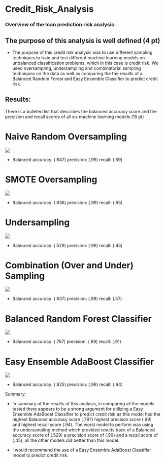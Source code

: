 # Credit_Risk_Analysis

### Overview of the loan prediction risk analysis:

## The purpose of this analysis is well defined (4 pt)

-  The purpose of this credit risk analysis was to use different sampling techniques to train and test different machine learning models on unbalanced classification problems, which in this case is credit risk. We used oversampling, undersampling and combinatorial sampling techniques on the data as well as comparing the the results of a Balanced Random Forest and Easy Ensemble Classifier to predict credit risk.

## Results:

There is a bulleted list that describes the balanced accuracy score and the precision and recall scores of all six machine learning models (15 pt)

# Naive Random Oversampling

![](https://github.com/MichaelG-B/Credit_Risk_Analysis/blob/main/Scores%20screenshots/Naive%20Random%20Oversampling.png)

  - Balanced accuracy: (.647) precision: (.99) recall: (.69)
  
# SMOTE Oversampling

![](https://github.com/MichaelG-B/Credit_Risk_Analysis/blob/main/Scores%20screenshots/SMOTE%20Oversampling.png)

 - Balanced accuracy: (.636) precision: (.99) recall: (.65)
 
# Undersampling

![](https://github.com/MichaelG-B/Credit_Risk_Analysis/blob/main/Scores%20screenshots/Undersampling.png)

 - Balanced accuracy: (.529) precision: (.99) recall: (.45)
 
# Combination (Over and Under) Sampling

![](https://github.com/MichaelG-B/Credit_Risk_Analysis/blob/main/Scores%20screenshots/Over%20and%20Under%20sampling.png)

 - Balanced accuracy: (.637) precision: (.99) recall: (.57)
 
# Balanced Random Forest Classifier

![](https://github.com/MichaelG-B/Credit_Risk_Analysis/blob/main/Scores%20screenshots/Balanced%20Random%20Forest.png)

 - Balanced accuracy: (.787) precision: (.99) recall: (.91)
 
# Easy Ensemble AdaBoost Classifier

![](https://github.com/MichaelG-B/Credit_Risk_Analysis/blob/main/Scores%20screenshots/Easy%20Ensemble.png)

 - Balanced accuracy: (.925) precision: (.99) recall: (.94)

Summary:

- In summary of the results of this analysis, in comparing all the models tested there appears to be a strong argument for utilizing a Easy Ensemble AdaBoost Classifier to predict credit risk as this model had the highest Balanced accuracy score (.787) highest precison score (.99) and highest recall score (.94). The worst model to perform was using the undersampling method which provided results back of a Balanced accuracy score of (.529) a precision score of (.99) and a recall score of (.45); all the other models did better than this model.

- I would recommend the use of a Easy Ensemble AdaBoost Classifier model to predict credit risk.

